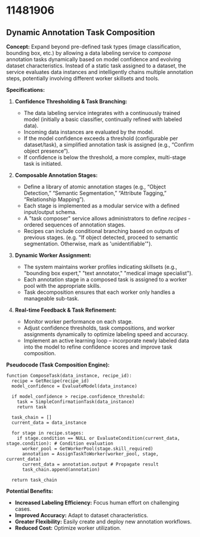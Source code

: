 # 11481906

## Dynamic Annotation Task Composition

**Concept:** Expand beyond pre-defined task types (image classification, bounding box, etc.) by allowing a data labeling service to *compose* annotation tasks dynamically based on model confidence and evolving dataset characteristics. Instead of a static task assigned to a dataset, the service evaluates data instances and intelligently chains multiple annotation steps, potentially involving different worker skillsets and tools.

**Specifications:**

1.  **Confidence Thresholding & Task Branching:**
    *   The data labeling service integrates with a continuously trained model (initially a basic classifier, continually refined with labeled data).
    *   Incoming data instances are evaluated by the model.
    *   If the model confidence exceeds a threshold (configurable per dataset/task), a simplified annotation task is assigned (e.g., “Confirm object presence”).
    *   If confidence is below the threshold, a more complex, multi-stage task is initiated.

2.  **Composable Annotation Stages:**
    *   Define a library of atomic annotation stages (e.g., “Object Detection,” “Semantic Segmentation,” “Attribute Tagging,” “Relationship Mapping”).
    *   Each stage is implemented as a modular service with a defined input/output schema.
    *   A "task composer" service allows administrators to define *recipes* - ordered sequences of annotation stages.
    *   Recipes can include conditional branching based on outputs of previous stages. (e.g. "If object detected, proceed to semantic segmentation. Otherwise, mark as 'unidentifiable'").

3.  **Dynamic Worker Assignment:**
    *   The system maintains worker profiles indicating skillsets (e.g., "bounding box expert," "text annotator," "medical image specialist").
    *   Each annotation stage in a composed task is assigned to a worker pool with the appropriate skills.
    *   Task decomposition ensures that each worker only handles a manageable sub-task.

4.  **Real-time Feedback & Task Refinement:**
    *   Monitor worker performance on each stage.
    *   Adjust confidence thresholds, task compositions, and worker assignments dynamically to optimize labeling speed and accuracy.
    *   Implement an active learning loop – incorporate newly labeled data into the model to refine confidence scores and improve task composition.

**Pseudocode (Task Composition Engine):**

```
function ComposeTask(data_instance, recipe_id):
  recipe = GetRecipe(recipe_id)
  model_confidence = EvaluateModel(data_instance)

  if model_confidence > recipe.confidence_threshold:
    task = SimpleConfirmationTask(data_instance)
    return task

  task_chain = []
  current_data = data_instance

  for stage in recipe.stages:
    if stage.condition == NULL or EvaluateCondition(current_data, stage.condition): # Condition evaluation
      worker_pool = GetWorkerPool(stage.skill_required)
      annotation = AssignTaskToWorker(worker_pool, stage, current_data)
      current_data = annotation.output # Propagate result
      task_chain.append(annotation)

  return task_chain
```

**Potential Benefits:**

*   **Increased Labeling Efficiency:** Focus human effort on challenging cases.
*   **Improved Accuracy:** Adapt to dataset characteristics.
*   **Greater Flexibility:** Easily create and deploy new annotation workflows.
*   **Reduced Cost:** Optimize worker utilization.